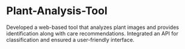 # Plant-Analysis-Tool
Developed a web-based tool that analyzes plant images and provides identification along with care recommendations. Integrated an API for classification and ensured a user-friendly interface.
